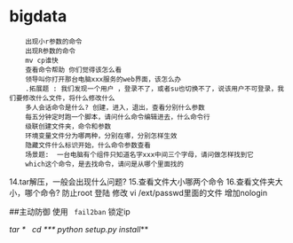 # bigdata
        出现小r参数的命令
        出现R参数的命令
        mv cp谁快
        查看命令帮助 你们觉得该怎么看
        领导叫你打开那台电脑xxx服务的web界面，该怎么办      
        .拓展题 : 我们发现一个用户 ，登录不了，或者su也切换不了，说该用户不可登录，我们要修改什么文件，将什么修改什么
        多人会话命令是什么? 创建，进入，退出，查看分别什么参数
        每五分钟定时跑一个脚本，请问什么命令编辑进去，什么命令行
        级联创建文件夹，命令和参数
        环境变量文件分为哪两种，分别在哪，分别怎样生效
        隐藏文件什么标识开始，什么命令参数查看
        场景题:  一台电脑有个组件只知道名字xxx中间三个字母，请问做怎样找到它
        which这个命令，是去找命令，请问是从哪个里面找的
14.tar解压，一般会出现什么问题?
15.查看文件大小哪两个命令
16.查看文件夹大小，哪个命令?
防止root 登陆 修改  vi /ext/passwd里面的文件 增加nologin

##主动防御
使用 `  fail2ban `  锁定ip

*tar
 *   cd
     ***  python  setup.py install***
     
     
        
        

